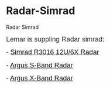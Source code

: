 # Radar-Simrad
Radar Simrad
<p><span style="font-size: 14.0pt; line-height: 115%; font-family: 'Helvetica','sans-serif'; color: #333333; background: white;">Lemar is suppling Radar simrad:</span></p>
<p><span style="font-size: 14.0pt; line-height: 115%; font-family: 'Helvetica','sans-serif'; color: #333333; background: white;">- <a href="http://lemarsg.com/index.php/our-products/radars/simrad/item/65-simrad-r3016-12u-6x-radar">Simrad R3016 12U/6X Radar</a></span></p>
<p><span style="font-size: 14.0pt; line-height: 115%; font-family: 'Helvetica','sans-serif'; color: #333333; background: white;">- <a href="http://lemarsg.com/index.php/our-products/radars/simrad/item/18-argus-sband-radar">Argus S-Band Radar</a></span></p>
<p><span style="font-size: 14.0pt; line-height: 115%; font-family: 'Helvetica','sans-serif'; color: #333333; background: white;">- <a href="http://lemarsg.com/index.php/our-products/radars/simrad/item/17-argus-xband-radar">Argus X-Band Radar</a></span></p>
